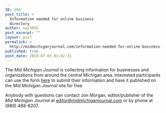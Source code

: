 ```yaml
---
ID: 160
post_title: >
  Information needed for online business
  directory
author: ng23055
post_excerpt: ""
layout: post
permalink: >
  http://midmichiganjournal.com/information-needed-for-online-business-directory
published: true
post_date: 2019-07-03 01:02:31
---
```

The <i>Mid Michigan Journal </i>is collecting information for businesses and organizations from around the central Michigan area. Interested participants can use the form <a href="https://podio.com/webforms/23035436/1638907">here</a> to submit their information and have it published on the <i>Mid Michigan Journal </i>site for free.

Anybody with questions can contact Jon Morgan, editor/publisher of the <i>Mid Michigan Journal </i>at <a href="mailto:editor@midmichiganjournal.com">editor@midmichiganjournal.com</a> or by phone at (989) 488-8207.